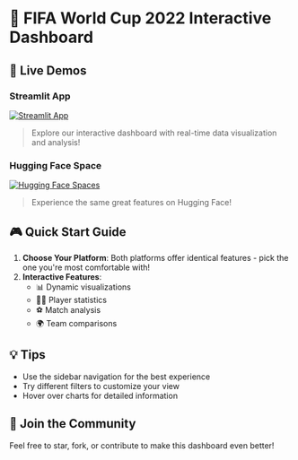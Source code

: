 # 🌟 FIFA World Cup 2022 Interactive Dashboard

## 🚀 Live Demos

### Streamlit App
[![Streamlit App](https://static.streamlit.io/badges/streamlit_badge_black_white.svg)](https://fifa2022quatarpy-hmvrzv7bmjycqpkrftxtbl.streamlit.app/)
> Explore our interactive dashboard with real-time data visualization and analysis!

### Hugging Face Space
[![Hugging Face Spaces](https://img.shields.io/badge/%F0%9F%A4%97%20Hugging%20Face-Spaces-blue)](https://huggingface.co/spaces/JacksonMu/FIFA-World-Cup-2022-Data-Analysis)
> Experience the same great features on Hugging Face!

## 🎮 Quick Start Guide

1. **Choose Your Platform**: Both platforms offer identical features - pick the one you're most comfortable with!
2. **Interactive Features**: 
   - 📊 Dynamic visualizations
   - 🏃‍♂️ Player statistics
   - ⚽ Match analysis
   - 🌍 Team comparisons

## 💡 Tips
- Use the sidebar navigation for the best experience
- Try different filters to customize your view
- Hover over charts for detailed information

## 🤝 Join the Community
Feel free to star, fork, or contribute to make this dashboard even better!
